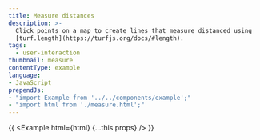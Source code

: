 ```yaml
---
title: Measure distances
description: >-
  Click points on a map to create lines that measure distanced using
  [turf.length](https://turfjs.org/docs/#length).
tags:
  - user-interaction
thumbnail: measure
contentType: example
language:
- JavaScript
prependJs:
- "import Example from '../../components/example';"
- "import html from './measure.html';"
---
```


{{ <Example html={html} {...this.props} /> }}
